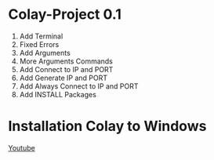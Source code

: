 # Colay-Project 0.1

1) Add Terminal
2) Fixed Errors
3) Add Arguments
4) More Arguments Commands
5) Add Connect to IP and PORT
6) Add Generate IP and PORT
7) Add Always Connect to IP and PORT
8) Add INSTALL Packages

# Installation Colay to Windows
[Youtube](https://www.youtube.com/channel/UC8Ao1YisJbPGCNG73EhtDCw)
